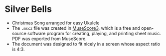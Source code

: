 # Silver Bells

- Christmas Song arranged for easy Ukulele
- The `.mscz` file was created in [MuseScore3](https://musescore.org/en), which is a free and open-source software program for creating, playing, and printing sheet music. PDF was exported from MuseScore.
- The document was designed to fit nicely in a screen whose aspect ratio is 4:3.
